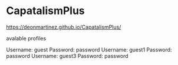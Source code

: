 # CapatalismPlus

https://deonmartinez.github.io/CapatalismPlus/

avalable profiles 

Username: guest Password: password 
Username: guest1 Password: password
Username: guest3 Password: password
